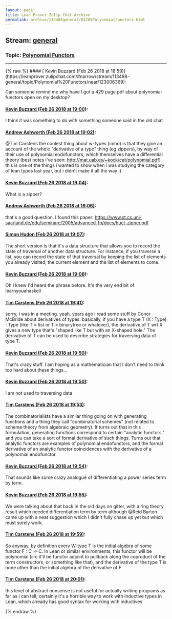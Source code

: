 ```yaml
---
layout: page
title: Lean Prover Zulip Chat Archive 
permalink: archive/113488general/81209PolynomialFunctors.html
---
```


## Stream: [general](https://leanprover-community.github.io/archive/113488general/index.html)
### Topic: [Polynomial Functors](https://leanprover-community.github.io/archive/113488general/81209PolynomialFunctors.html)

---

<base href="https://leanprover.zulipchat.com">
{% raw %}
#### [ Kevin Buzzard (Feb 26 2018 at 18:59)](https://leanprover.zulipchat.com/#narrow/stream/113488-general/topic/Polynomial%20Functors/near/123006369):
<p>Can someone remind me why have I got a 429 page pdf about polynomial functors open on my desktop?</p>

#### [ Kevin Buzzard (Feb 26 2018 at 19:00)](https://leanprover.zulipchat.com/#narrow/stream/113488-general/topic/Polynomial%20Functors/near/123006427):
<p>I think it was something to do with something someone said in the old chat</p>

#### [ Andrew Ashworth (Feb 26 2018 at 19:02)](https://leanprover.zulipchat.com/#narrow/stream/113488-general/topic/Polynomial%20Functors/near/123006491):
<p><span class="user-mention" data-user-email="intoverflow@gmail.com" data-user-id="110028">@Tim Carstens</span> the coolest thing about w-types (imho) is that they give an account of the whole "derivative of a type" thing (eg zippers), by way of their use of polynomial endofunctors, which themselves have a differential theory (best notes i've seen: <a href="http://mat.uab.es/~kock/cat/polynomial.pdf" target="_blank" title="http://mat.uab.es/~kock/cat/polynomial.pdf">http://mat.uab.es/~kock/cat/polynomial.pdf</a>)<br>
this is one of the things i wanted to show when i was studying the category of lean types last year, but i didn't make it all the way :(</p>

#### [ Kevin Buzzard (Feb 26 2018 at 19:04)](https://leanprover.zulipchat.com/#narrow/stream/113488-general/topic/Polynomial%20Functors/near/123006559):
<p>What is a zipper?</p>

#### [ Andrew Ashworth (Feb 26 2018 at 19:06)](https://leanprover.zulipchat.com/#narrow/stream/113488-general/topic/Polynomial%20Functors/near/123006625):
<p>that's a good question. I found this paper: <a href="https://www.st.cs.uni-saarland.de/edu/seminare/2005/advanced-fp/docs/huet-zipper.pdf" target="_blank" title="https://www.st.cs.uni-saarland.de/edu/seminare/2005/advanced-fp/docs/huet-zipper.pdf">https://www.st.cs.uni-saarland.de/edu/seminare/2005/advanced-fp/docs/huet-zipper.pdf</a></p>

#### [ Simon Hudon (Feb 26 2018 at 19:07)](https://leanprover.zulipchat.com/#narrow/stream/113488-general/topic/Polynomial%20Functors/near/123006652):
<p>The short version is that it's a data structure that allows you to record the state of traversal of another data structure. For instance, if you traverse a list, you can record the state of that traversal by keeping the list of elements you already visited, the current element and the list of elements to come.</p>

#### [ Kevin Buzzard (Feb 26 2018 at 19:08)](https://leanprover.zulipchat.com/#narrow/stream/113488-general/topic/Polynomial%20Functors/near/123006693):
<p>Oh I knew I'd heard the phrase before. It's the very end bit of learnyouahaskell</p>

#### [ Tim Carstens (Feb 26 2018 at 19:41)](https://leanprover.zulipchat.com/#narrow/stream/113488-general/topic/Polynomial%20Functors/near/123007871):
<p>sorry, i was in a meeting. yeah, years ago i read some stuff by Conor McBride about derivatives of types. basically, if you have a type T (X : Type) : Type (like T = list or T = binarytree or whatever), the derivative of T wrt X gives a new type that's "shaped like T but with an X-shaped hole." The derivative of T can be used to describe strategies for traversing data of type T.</p>

#### [ Kevin Buzzard (Feb 26 2018 at 19:50)](https://leanprover.zulipchat.com/#narrow/stream/113488-general/topic/Polynomial%20Functors/near/123008176):
<p>That's crazy stuff. I am hoping as a mathematician that I don't need to think too hard about these things...</p>

#### [ Kevin Buzzard (Feb 26 2018 at 19:50)](https://leanprover.zulipchat.com/#narrow/stream/113488-general/topic/Polynomial%20Functors/near/123008180):
<p>I am not used to traversing data</p>

#### [ Tim Carstens (Feb 26 2018 at 19:53)](https://leanprover.zulipchat.com/#narrow/stream/113488-general/topic/Polynomial%20Functors/near/123008268):
<p>The combinatorialists have a similar thing going on with generating functions and a thing they call "combinatorial schemes" (not related to scheme theory from algebraic geometry). It turns out that in this formulation, generating functions correspond to certain "analytic functors," and you can take a sort of formal derivative of such things. Turns out that analytic functors are examples of polynomial endofunctors, and the formal derivative of an analytic functor coincidences with the derivative of a polynomial endofunctor.</p>

#### [ Kevin Buzzard (Feb 26 2018 at 19:54)](https://leanprover.zulipchat.com/#narrow/stream/113488-general/topic/Polynomial%20Functors/near/123008316):
<p>That sounds like some crazy analogue of differentiating a power series term by term.</p>

#### [ Kevin Buzzard (Feb 26 2018 at 19:55)](https://leanprover.zulipchat.com/#narrow/stream/113488-general/topic/Polynomial%20Functors/near/123008336):
<p>We were talking about that back in the old days on gitter, with a ring theory result which needed differentiation term by term although <span class="user-mention" data-user-email="rwbarton@gmail.com" data-user-id="110032">@Reid Barton</span> came up with a neat suggestion which I didn't fully chase up yet but which must surely work.</p>

#### [ Tim Carstens (Feb 26 2018 at 19:59)](https://leanprover.zulipchat.com/#narrow/stream/113488-general/topic/Polynomial%20Functors/near/123008493):
<p>So anyway, by definition every W-type T is the initial algebra of some functor F : C -&gt; C. In Lean or similar environments, this functor will be polynomial (iirc it'll be functor adjoint to pullback along the coproduct of the term constructors, or something like that), and the derivative of the type T is none other than the initial algebra of the derivative of F</p>

#### [ Tim Carstens (Feb 26 2018 at 20:01)](https://leanprover.zulipchat.com/#narrow/stream/113488-general/topic/Polynomial%20Functors/near/123008578):
<p>this level of abstract nonsense is not useful for actually writing programs as far as I can tell; certainly it's a horrible way to work with inductive types in Lean, which already has good syntax for working with inductives</p>


{% endraw %}
